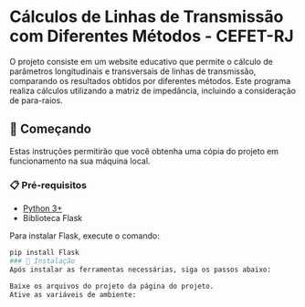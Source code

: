 # Cálculos de Linhas de Transmissão com Diferentes Métodos - CEFET-RJ

O projeto consiste em um website educativo que permite o cálculo de parâmetros longitudinais e transversais de linhas de transmissão, comparando os resultados obtidos por diferentes métodos. Este programa realiza cálculos utilizando a matriz de impedância, incluindo a consideração de para-raios. 

## 🚀 Começando

Estas instruções permitirão que você obtenha uma cópia do projeto em funcionamento na sua máquina local.

### 📋 Pré-requisitos

- [Python 3+](https://www.python.org/)
- Biblioteca Flask

Para instalar Flask, execute o comando:

```bash
pip install Flask
### 🔧 Instalação
Após instalar as ferramentas necessárias, siga os passos abaixo:

Baixe os arquivos do projeto da página do projeto.
Ative as variáveis de ambiente:
